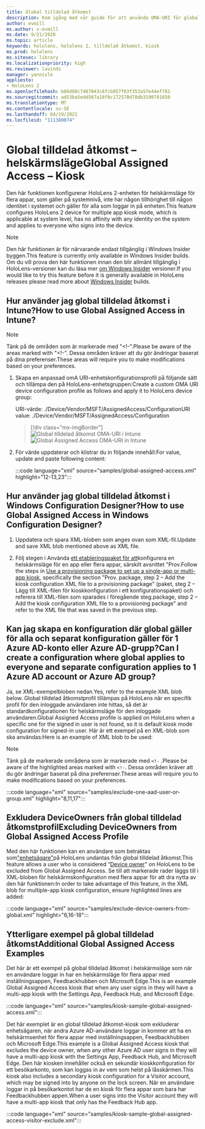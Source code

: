 ```yaml
---
title: Global tilldelad åtkomst
description: Kom igång med vår guide för att använda OMA-URI för globalt tilldelade åtkomst-kiosker med Intune och Windows Configuration Designer.
author: evmill
ms.author: v-evmill
ms.date: 9/21/2020
ms.topic: article
keywords: hololens, hololens 2, tilldelad åtkomst, kiosk
ms.prod: hololens
ms.sitesec: library
ms.localizationpriority: high
ms.reviewer: lavinds
manager: yannisle
appliesto:
- HoloLens 2
ms.openlocfilehash: b86d88c7487043c6fcb057f03f353a57e44ef781
ms.sourcegitcommit: ad53ba5edd567a18f0c172578d78db3190701650
ms.translationtype: MT
ms.contentlocale: sv-SE
ms.lasthandoff: 04/19/2021
ms.locfileid: "111380074"
---
```

# <a name="global-assigned-access--kiosk"></a><span data-ttu-id="42dc1-104">Global tilldelad åtkomst – helskärmsläge</span><span class="sxs-lookup"><span data-stu-id="42dc1-104">Global Assigned Access – Kiosk</span></span>

<span data-ttu-id="42dc1-105">Den här funktionen konfigurerar HoloLens 2-enheten för helskärmsläge för flera appar, som gäller på systemnivå, inte har någon tillhörighet till någon identitet i systemet och gäller för alla som loggar in på enheten.</span><span class="sxs-lookup"><span data-stu-id="42dc1-105">This feature configures HoloLens 2 device for multiple app kiosk mode, which is applicable at system level, has no affinity with any identity on the system and applies to everyone who signs into the device.</span></span>

> [!NOTE]
> <span data-ttu-id="42dc1-106">Den här funktionen är för närvarande endast tillgänglig i Windows Insider byggen.</span><span class="sxs-lookup"><span data-stu-id="42dc1-106">This feature is currently only available in Windows Insider builds.</span></span> <span data-ttu-id="42dc1-107">Om du vill prova den här funktionen innan den blir allmänt tillgänglig i HoloLens-versioner kan du läsa mer [om Windows Insider](hololens-insider.md) versioner.</span><span class="sxs-lookup"><span data-stu-id="42dc1-107">If you would like to try this feature before it is generally available in HoloLens releases please read more about [Windows Insider](hololens-insider.md) builds.</span></span>

## <a name="how-to-use-global-assigned-access-in-intune"></a><span data-ttu-id="42dc1-108">Hur använder jag global tilldelad åtkomst i Intune?</span><span class="sxs-lookup"><span data-stu-id="42dc1-108">How to use Global Assigned Access in Intune?</span></span>

> [!NOTE]
> <span data-ttu-id="42dc1-109">Tänk på de områden som är markerade med "<!-".</span><span class="sxs-lookup"><span data-stu-id="42dc1-109">Please be aware of the areas marked with "<!-".</span></span> <span data-ttu-id="42dc1-110">Dessa områden kräver att du gör ändringar baserat på dina preferenser.</span><span class="sxs-lookup"><span data-stu-id="42dc1-110">These areas will require you to make modifications based on your preferences.</span></span>

1. <span data-ttu-id="42dc1-111">Skapa en anpassad omA URI-enhetskonfigurationsprofil på följande sätt och tillämpa den på HoloLens-enhetsgruppen:</span><span class="sxs-lookup"><span data-stu-id="42dc1-111">Create a custom OMA URI device configuration profile as follows and apply it to HoloLens device group:</span></span>

    <span data-ttu-id="42dc1-112">URI-värde: ./Device/Vendor/MSFT/AssignedAccess/Configuration</span><span class="sxs-lookup"><span data-stu-id="42dc1-112">URI value: ./Device/Vendor/MSFT/AssignedAccess/Configuration</span></span>

    > [!div class="mx-imgBorder"]
    > <span data-ttu-id="42dc1-113">![Global tilldelad åtkomst OMA-URI i Intune](images/global-assigned-access-omauri.png)</span><span class="sxs-lookup"><span data-stu-id="42dc1-113">![Global Assigned Access OMA-URI in Intune](images/global-assigned-access-omauri.png)</span></span>

2. <span data-ttu-id="42dc1-114">För värde uppdaterar och klistrar du in följande innehåll:</span><span class="sxs-lookup"><span data-stu-id="42dc1-114">For value, update and paste following content:</span></span>

    :::code language="xml" source="samples/global-assigned-access.xml" highlight="12-13,23":::

## <a name="how-to-use-global-assigned-access-in-windows-configuration-designer"></a><span data-ttu-id="42dc1-115">Hur använder jag global tilldelad åtkomst i Windows Configuration Designer?</span><span class="sxs-lookup"><span data-stu-id="42dc1-115">How to use Global Assigned Access in Windows Configuration Designer?</span></span>

1. <span data-ttu-id="42dc1-116">Uppdatera och spara XML-bloben som anges ovan som XML-fil.</span><span class="sxs-lookup"><span data-stu-id="42dc1-116">Update and save XML blob mentioned above as XML file.</span></span> 

2. <span data-ttu-id="42dc1-117">Följ stegen i Använda [ett etableringspaket för att](https://docs.microsoft.com/hololens/hololens-kiosk#use-a-provisioning-package-to-set-up-a-single-app-or-multi-app-kiosk)konfigurera en helskärmsläge för en app eller flera appar, särskilt avsnittet "Prov.</span><span class="sxs-lookup"><span data-stu-id="42dc1-117">Follow the steps in [Use a provisioning package to set up a single-app or multi-app kiosk](https://docs.microsoft.com/hololens/hololens-kiosk#use-a-provisioning-package-to-set-up-a-single-app-or-multi-app-kiosk), specifically the section "Prov.</span></span> <span data-ttu-id="42dc1-118">package, step 2 – Add the kiosk configuration XML file to a provisioning package" (paket, steg 2 – Lägg till XML-filen för kioskkonfiguration i ett konfigurationspaket) och referera till XML-filen som sparades i föregående steg.</span><span class="sxs-lookup"><span data-stu-id="42dc1-118">package, step 2 – Add the kiosk configuration XML file to a provisioning package" and refer to the XML file that was saved in the previous step.</span></span>

## <a name="can-i-create-a-configuration-where-global-applies-to-everyone-and-separate-configuration-applies-to-1-azure-ad-account-or-azure-ad-group"></a><span data-ttu-id="42dc1-119">Kan jag skapa en konfiguration där global gäller för alla och separat konfiguration gäller för 1 Azure AD-konto eller Azure AD-grupp?</span><span class="sxs-lookup"><span data-stu-id="42dc1-119">Can I create a configuration where global applies to everyone and separate configuration applies to 1 Azure AD account or Azure AD group?</span></span> 

<span data-ttu-id="42dc1-120">Ja, se XML-exempelbloben nedan.</span><span class="sxs-lookup"><span data-stu-id="42dc1-120">Yes, refer to the example XML blob below.</span></span> <span data-ttu-id="42dc1-121">Global tilldelad åtkomstprofil tillämpas på HoloLens när en specifik profil för den inloggade användaren inte hittas, så det är standardkonfigurationen för helskärmsläge för den inloggade användaren.</span><span class="sxs-lookup"><span data-stu-id="42dc1-121">Global Assigned Access profile is applied on HoloLens when a specific one for the signed in user is not found, so it is default kiosk mode configuration for signed-in user.</span></span>
<span data-ttu-id="42dc1-122">Här är ett exempel på en XML-blob som ska användas:</span><span class="sxs-lookup"><span data-stu-id="42dc1-122">Here is an example of XML blob to be used:</span></span>

> [!NOTE]
> <span data-ttu-id="42dc1-123">Tänk på de markerade områdena som är markerade med `<!-` .</span><span class="sxs-lookup"><span data-stu-id="42dc1-123">Please be aware of the highlighted areas marked with `<!-`.</span></span> <span data-ttu-id="42dc1-124">Dessa områden kräver att du gör ändringar baserat på dina preferenser.</span><span class="sxs-lookup"><span data-stu-id="42dc1-124">These areas will require you to make modifications based on your preferences.</span></span>

 :::code language="xml" source="samples/exclude-one-aad-user-or-group.xml" highlight="8,11,17":::

## <a name="excluding-deviceowners-from-global-assigned-access-profile"></a><span data-ttu-id="42dc1-125">Exkludera DeviceOwners från global tilldelad åtkomstprofil</span><span class="sxs-lookup"><span data-stu-id="42dc1-125">Excluding DeviceOwners from Global Assigned Access Profile</span></span>

<span data-ttu-id="42dc1-126">Med den här funktionen kan en användare som betraktas som["enhetsägare"](security-adminless-os.md)på HoloLens undantas från global tilldelad åtkomst.</span><span class="sxs-lookup"><span data-stu-id="42dc1-126">This feature allows a user who is considered “[Device owner](security-adminless-os.md)" on HoloLens to be excluded from Global Assigned Access.</span></span> <span data-ttu-id="42dc1-127">Se till att markerade rader läggs till i XML-bloben för helskärmskonfiguration med flera appar för att dra nytta av den här funktionen:</span><span class="sxs-lookup"><span data-stu-id="42dc1-127">In order to take advantage of this feature, in the XML blob for multiple-app kiosk configuration, ensure highlighted lines are added:</span></span>

 :::code language="xml" source="samples/exclude-device-owners-from-global.xml" highlight="6,16-18":::

## <a name="additional-global-assigned-access-examples"></a><span data-ttu-id="42dc1-128">Ytterligare exempel på global tilldelad åtkomst</span><span class="sxs-lookup"><span data-stu-id="42dc1-128">Additional Global Assigned Access Examples</span></span>

<span data-ttu-id="42dc1-129">Det här är ett exempel på global tilldelad åtkomst i helskärmsläge som när en användare loggar in har en helskärmsläge för flera appar med inställningsappen, Feedbackhubben och Microsoft Edge.</span><span class="sxs-lookup"><span data-stu-id="42dc1-129">This is an example Global Assigned Access kiosk that when any user signs in they will have a multi-app kiosk with the Settings App, Feedback Hub, and Microsoft Edge.</span></span>

:::code language="xml" source="samples/kiosk-sample-global-assigned-access.xml":::

<span data-ttu-id="42dc1-130">Det här exemplet är en global tilldelad åtkomst-kiosk som exkluderar enhetsägaren, när andra Azure AD-användare loggar in kommer att ha en helskärmsenhet för flera appar med inställningsappen, Feedbackhubben och Microsoft Edge.</span><span class="sxs-lookup"><span data-stu-id="42dc1-130">This example is a Global Assigned Access kiosk that excludes the device owner, when any other Azure AD user signs in they will have a multi-app kiosk with the Settings App, Feedback Hub, and Microsoft Edge.</span></span> <span data-ttu-id="42dc1-131">Den här kiosken innehåller också en sekundär kioskkonfiguration för ett besökarkonto, som kan loggas in av vem som helst på låsskärmen.</span><span class="sxs-lookup"><span data-stu-id="42dc1-131">This kiosk also includes a secondary kiosk configuration for a Visitor account, which may be signed into by anyone on the lock screen.</span></span> <span data-ttu-id="42dc1-132">När en användare loggar in på besökarkontot har de en kiosk för flera appar som bara har Feedbackhubben appen.</span><span class="sxs-lookup"><span data-stu-id="42dc1-132">When a user signs into the Visitor account they will have a multi-app kiosk that only has the Feedback Hub app.</span></span>

:::code language="xml" source="samples/kiosk-sample-global-assigned-access-visitor-exclude.xml":::
